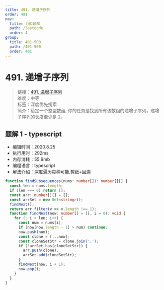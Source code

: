 ```yaml
---
title: 491. 递增子序列
order: 491
nav:
  title: 力扣题解
  path: /leetcode
  order: 4
group:
  title: 401-500
  path: /401-500
  order: 401
---
```


# 491. 递增子序列

> 链接：[491. 递增子序列](https://leetcode-cn.com/problems/increasing-subsequences/)  
> 难度：中等  
> 标签：深度优先搜索  
> 简介：给定一个整型数组, 你的任务是找到所有该数组的递增子序列，递增子序列的长度至少是 2。

## 题解 1 - typescript

- 编辑时间：2020.8.25
- 执行用时：292ms
- 内存消耗：55.9mb
- 编程语言：typescript
- 解法介绍：深度遍历每种可能,剪纸+回溯

```typescript
function findSubsequences(nums: number[]): number[][] {
  const len = nums.length;
  if (len === 0) return [];
  const arr: number[][] = [];
  const arrSet = new Set<string>();
  findNext();
  return arr.filter(v => v.length !== 1);
  function findNext(now: number[] = [], i = 0): void {
    for (; i < len; i++) {
      const num = nums[i];
      if (now[now.length - 1] > num) continue;
      now.push(num);
      const clone = [...now];
      const cloneSetStr = clone.join(',');
      if (!arrSet.has(cloneSetStr)) {
        arr.push(clone);
        arrSet.add(cloneSetStr);
      }
      findNext(now, i + 1);
      now.pop();
    }
  }
}
```
